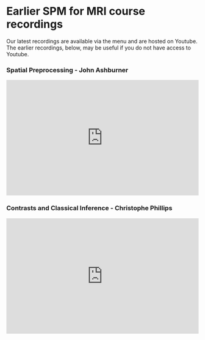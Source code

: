 # Earlier SPM for MRI course recordings
Our latest recordings are available via the menu and are hosted on Youtube. The earlier recordings, below, may be useful if you do not have access to Youtube.

### Spatial Preprocessing - John Ashburner
<div style="position:relative;padding-bottom:56%;padding-top:20px;height:0;"><iframe src="https://mediacentral.ucl.ac.uk/player?autostart=n&videoId=66cjhjCc&captions=y&chapterId=0&playerJs=n" frameborder="0" scrolling="no" style="position:absolute;top:0;left:0;width:100%;height:100%;" allowfullscreen></iframe></div>

### Contrasts and Classical Inference - Christophe Phillips
<div style="position:relative;padding-bottom:56%;padding-top:20px;height:0;"><iframe src="https://mediacentral.ucl.ac.uk/player?autostart=n&videoId=j3EBj99f&captions=y&chapterId=0&playerJs=n" frameborder="0" scrolling="no" style="position:absolute;top:0;left:0;width:100%;height:100%;" allowfullscreen></iframe></div>

